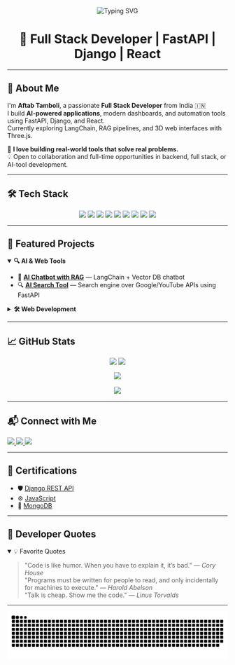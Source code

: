 <!-- 🧠 Typing SVG Banner -->
<p align="center">
  <img src="https://readme-typing-svg.herokuapp.com?font=Fira+Code&size=24&pause=1000&color=00FFEF&width=435&lines=Hi+I'm+Aftab+Tamboli+%F0%9F%91%8B;FastAPI+%7C+Django+%7C+React+Developer;Building+AI-powered+Web+Apps" alt="Typing SVG" />
</p>

<h1 align="center">🚀 Full Stack Developer | FastAPI | Django | React</h1>

---

## 👋 About Me

I'm **Aftab Tamboli**, a passionate **Full Stack Developer** from India 🇮🇳  
I build **AI-powered applications**, modern dashboards, and automation tools using FastAPI, Django, and React.  
Currently exploring LangChain, RAG pipelines, and 3D web interfaces with Three.js.

🎯 **I love building real-world tools that solve real problems.**  
💡 Open to collaboration and full-time opportunities in backend, full stack, or AI-tool development.

---

## 🛠️ Tech Stack

<p align="center">
  <img src="https://cdn.jsdelivr.net/gh/devicons/devicon/icons/python/python-original.svg" height="40" />
  <img src="https://cdn.jsdelivr.net/gh/devicons/devicon/icons/django/django-plain.svg" height="40" />
  <img src="https://cdn.jsdelivr.net/gh/devicons/devicon/icons/fastapi/fastapi-original.svg" height="40" />
  <img src="https://cdn.jsdelivr.net/gh/devicons/devicon/icons/react/react-original.svg" height="40" />
  <img src="https://cdn.jsdelivr.net/gh/devicons/devicon/icons/javascript/javascript-original.svg" height="40" />
  <img src="https://cdn.jsdelivr.net/gh/devicons/devicon/icons/tailwindcss/tailwindcss-original-wordmark.svg" height="40" />
  <img src="https://cdn.jsdelivr.net/gh/devicons/devicon/icons/postgresql/postgresql-original.svg" height="40" />
  <img src="https://cdn.jsdelivr.net/gh/devicons/devicon/icons/docker/docker-original.svg" height="40" />
  <img src="https://cdn.jsdelivr.net/gh/devicons/devicon/icons/git/git-original.svg" height="40" />
</p>

---

## 📂 Featured Projects

<details open>
  <summary><strong>🔍 AI & Web Tools</strong></summary>

- 🤖 [**AI Chatbot with RAG**](https://github.com/Aftab073/Ai-chatbot-with-RAG) — LangChain + Vector DB chatbot  
- 🔍 [**AI Search Tool**](https://github.com/Aftab073/Ai-search-tool) — Search engine over Google/YouTube APIs using FastAPI
</details>

<details>
  <summary><strong>🛠️ Web Development</strong></summary>

- ✅ [**Taskful API**](https://github.com/Aftab073/Taskful-Api) — Task manager API using Django REST Framework  
- 🌐 [**Django Full Stack**](https://github.com/Aftab073/Django-Full-stack) — Full-stack production-ready Django app  
- ⚛️ [**React Redux App**](https://github.com/Aftab073/React-Redux) — Modern frontend with Redux
</details>

---

## 📈 GitHub Stats

<p align="center">
  <img src="https://github-readme-stats.vercel.app/api?username=Aftab073&show_icons=true&theme=radical&hide_border=true" width="48%" />
  <img src="https://github-readme-streak-stats.herokuapp.com?user=Aftab073&theme=radical&hide_border=true" width="48%" />
</p>

<p align="center">
  <img src="https://github-readme-stats.vercel.app/api/top-langs/?username=Aftab073&layout=compact&theme=radical&hide_border=true" width="48%" />
</p>

<p align="center">
  <img src="https://github-profile-trophy.vercel.app/?username=Aftab073&theme=radical&margin-w=10&no-frame=true" width="95%" />
</p>

---

## 📬 Connect with Me

<p align="left">
  <a href="mailto:aftabtamboli012@gmail.com">
    <img src="https://img.shields.io/badge/Gmail-aftabtamboli012@gmail.com-red?style=for-the-badge&logo=gmail&logoColor=white" />
  </a>
  <a href="https://linkedin.com/in/aftabt7">
    <img src="https://img.shields.io/badge/-LinkedIn-0A66C2?style=for-the-badge&logo=linkedin&logoColor=white" />
  </a>
  <a href="https://github.com/Aftab073">
    <img src="https://img.shields.io/badge/-GitHub-171515?style=for-the-badge&logo=github&logoColor=white" />
  </a>
  <!-- Optional:
  <a href="https://aftab-portfolio.web.app">
    <img src="https://img.shields.io/badge/Portfolio-Site-orange?style=for-the-badge&logo=vercel" />
  </a>
  -->
</p>

---

## 📜 Certifications

- 🛡️ [Django REST API](https://www.udemy.com/certificate/UC-391f811f-7cd3-49e2-add8-dc18a7da09ae/)
- ⚙️ [JavaScript](https://www.udemy.com/certificate/UC-d47c37e1-ef2b-484d-a3d5-06ccf7173dc6/)
- 💾 [MongoDB](https://www.udemy.com/certificate/UC-fecd555e-49b5-4c22-8f5a-00cea1fe5905/)

---

## 💬 Developer Quotes

<details open>
  <summary>💡 Favorite Quotes</summary>

> "Code is like humor. When you have to explain it, it’s bad." — *Cory House*  
> "Programs must be written for people to read, and only incidentally for machines to execute." — *Harold Abelson*  
> "Talk is cheap. Show me the code." — *Linus Torvalds*
</details>

---

<p align="center">
  <img src="https://raw.githubusercontent.com/platane/snk/output/github-contribution-grid-snake.svg" alt="snake animation" />
</p>
